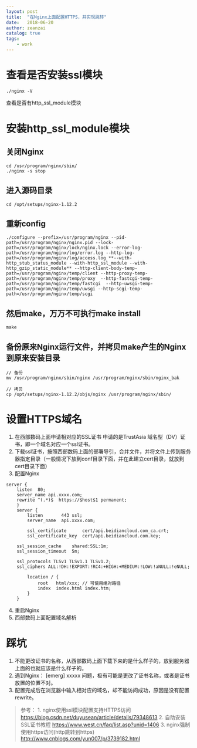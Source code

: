 ```yaml
---
layout: post
title:  "在Nginx上面配置HTTPS，并实现跳转"
date:   2018-06-20
author: zeanzai
catalog: true
tags: 
    - work
---
```

# 查看是否安装ssl模块
```shell
./nginx -V

```
查看是否有http_ssl_module模块

# 安装http_ssl_module模块
## 关闭Nginx
```
cd /usr/program/nginx/sbin/
./nginx -s stop
```

## 进入源码目录
```shell
cd /opt/setups/nginx-1.12.2
```
## 重新config
```shell
./configure --prefix=/usr/program/nginx --pid-path=/usr/program/nginx/nginx.pid --lock-path=/usr/program/nginx/lock/nginx.lock --error-log-path=/usr/program/nginx/log/error.log --http-log-path=/usr/program/nginx/log/access.log **--with-http_stub_status_module --with-http_ssl_module --with-http_gzip_static_module** --http-client-body-temp-path=/usr/program/nginx/temp/client --http-proxy-temp-path=/usr/program/nginx/temp/proxy  --http-fastcgi-temp-path=/usr/program/nginx/temp/fastcgi  --http-uwsgi-temp-path=/usr/program/nginx/temp/uwsgi --http-scgi-temp-path=/usr/program/nginx/temp/scgi
```
## 然后make，万万不可执行make install
```shell
make
```
## 备份原来Nginx运行文件，并拷贝make产生的Nginx到原来安装目录
```shell
// 备份
mv /usr/program/nginx/sbin/nginx /usr/program/nginx/sbin/nginx_bak

// 拷贝
cp /opt/setups/nginx-1.12.2/objs/nginx /usr/program/nginx/sbin/
```
# 设置HTTPS域名
1. 在西部数码上面申请相对应的SSL证书
申请的是TrustAsia 域名型（DV）证书，即一个域名对应一个ssl证书。
2. 下载ssl证书，按照西部数码上面的部署导引，合并文件，并将文件上传到服务器指定目录（一般情况下放到conf目录下面，并在此建立cert目录，就放到cert目录下面）
3. 配置Nginx
```shell
server {  
	listen  80;  
	server_name api.xxxx.com;   
	rewrite ^(.*)$  https://$host$1 permanent;  
    }  
    server {
        listen       443 ssl;
        server_name  api.xxxx.com;

        ssl_certificate      cert/api.beidiancloud.com_ca.crt;
        ssl_certificate_key  cert/api.beidiancloud.com.key;

	ssl_session_cache    shared:SSL:1m;
	ssl_session_timeout  5m;   
	
	ssl_protocols TLSv1 TLSv1.1 TLSv1.2;
    ssl_ciphers ALL:!DH:!EXPORT:!RC4:+HIGH:+MEDIUM:!LOW:!aNULL:!eNULL;

        location / {
            root   html/xxx; // 可使用绝对路径
            index  index.html index.htm;
        }
    }
```
4. 重启Nginx
5. 西部数码上面配置域名解析

# 踩坑
1. 不能更改证书的名称，从西部数码上面下载下来的是什么样子的，放到服务器上面的也就应该是什么样子的。
2. 遇到Nginx： [emerg] xxxxx 问题，极有可能是更改了证书名称，或者是证书放置的位置不对。
3. 配置完成后在浏览器中输入相对应的域名，却不能访问成功，原因是没有配置rewrite。


> 参考： 
> 1. 
nginx使用ssl模块配置支持HTTPS访问    https://blog.csdn.net/duyusean/article/details/79348613
> 2. 自助安装SSL证书教程 https://www.west.cn/faq/list.asp?unid=1406
> 3. nginx强制使用https访问(http跳转到https) http://www.cnblogs.com/yun007/p/3739182.html


